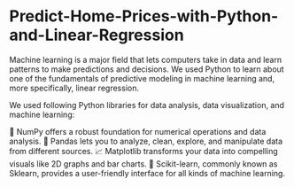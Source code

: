 # Predict-Home-Prices-with-Python-and-Linear-Regression
Machine learning is a major field that lets computers take in data and learn patterns to make predictions and decisions. We used Python to learn about one of the fundamentals of predictive modeling in machine learning and, more specifically, linear regression. 

We used following Python libraries for data analysis, data visualization, and machine learning:

🔢 NumPy offers a robust foundation for numerical operations and data analysis.
📖 Pandas lets you to analyze, clean, explore, and manipulate data from different sources.
📈 Matplotlib transforms your data into compelling visuals like 2D graphs and bar charts.
🤖 Scikit-learn, commonly known as Sklearn, provides a user-friendly interface for all kinds of machine learning.
